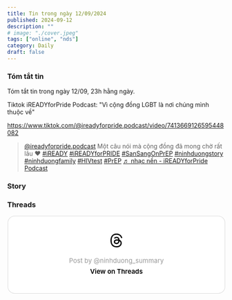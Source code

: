 ```yaml
---
title: Tin trong ngày 12/09/2024
published: 2024-09-12
description: ""
# image: "./cover.jpeg"
tags: ["online", "nds"]
category: Daily
draft: false
---
```



### Tóm tắt tin 

Tóm tắt tin trong ngày 12/09, 23h hằng ngày.

Tiktok iREADYforPride Podcast: "Vì cộng đồng LGBT là nơi chúng mình thuộc về" 

https://www.tiktok.com/@ireadyforpride.podcast/video/7413669126595448082


<blockquote class="tiktok-embed" cite="https://www.tiktok.com/@ireadyforpride.podcast/video/7413669126595448082" data-video-id="7413669126595448082" style="max-width: 605px;min-width: 325px;" > <section> <a target="_blank" title="@ireadyforpride.podcast" href="https://www.tiktok.com/@ireadyforpride.podcast?refer=embed">@ireadyforpride.podcast</a> Một câu nói mà cộng đồng đã mong chờ rất lâu ❤️  <a title="iready" target="_blank" href="https://www.tiktok.com/tag/iready?refer=embed">#iREADY</a> <a title="ireadyforpride" target="_blank" href="https://www.tiktok.com/tag/ireadyforpride?refer=embed">#iREADYforPRIDE</a> <a title="sansangonprep" target="_blank" href="https://www.tiktok.com/tag/sansangonprep?refer=embed">#SanSangOnPrEP</a> <a title="ninhduongstory" target="_blank" href="https://www.tiktok.com/tag/ninhduongstory?refer=embed">#ninhduongstory</a> <a title="ninhduongfamily" target="_blank" href="https://www.tiktok.com/tag/ninhduongfamily?refer=embed">#ninhduongfamily</a> <a title="hivtest" target="_blank" href="https://www.tiktok.com/tag/hivtest?refer=embed">#HIVtest</a> <a title="prep" target="_blank" href="https://www.tiktok.com/tag/prep?refer=embed">#PrEP</a> <a target="_blank" title="♬ nhạc nền  - iREADYforPride Podcast" href="https://www.tiktok.com/music/nhạc-nền-iREADYforPride-Podcast-7413669163056696081?refer=embed">♬ nhạc nền  - iREADYforPride Podcast</a> </section> </blockquote> <script async src="https://www.tiktok.com/embed.js"></script>


### Story 



### Threads 


<blockquote class="text-post-media" data-text-post-permalink="https://www.threads.net/@ninhduong_summary/post/C_0pNGiTzbM" data-text-post-version="0" id="ig-tp-C_0pNGiTzbM" style=" background:#FFF; border-width: 1px; border-style: solid; border-color: #00000026; border-radius: 16px; max-width:540px; margin: 1px; min-width:270px; padding:0; width:99.375%; width:-webkit-calc(100% - 2px); width:calc(100% - 2px);"> <a href="https://www.threads.net/@ninhduong_summary/post/C_0pNGiTzbM" style=" background:#FFFFFF; line-height:0; padding:0 0; text-align:center; text-decoration:none; width:100%; font-family: -apple-system, BlinkMacSystemFont, sans-serif;" target="_blank"> <div style=" padding: 40px; display: flex; flex-direction: column; align-items: center;"><div style=" display:block; height:32px; width:32px; padding-bottom:20px;"> <svg aria-label="Threads" height="32px" role="img" viewBox="0 0 192 192" width="32px" xmlns="http://www.w3.org/2000/svg"> <path d="M141.537 88.9883C140.71 88.5919 139.87 88.2104 139.019 87.8451C137.537 60.5382 122.616 44.905 97.5619 44.745C97.4484 44.7443 97.3355 44.7443 97.222 44.7443C82.2364 44.7443 69.7731 51.1409 62.102 62.7807L75.881 72.2328C81.6116 63.5383 90.6052 61.6848 97.2286 61.6848C97.3051 61.6848 97.3819 61.6848 97.4576 61.6855C105.707 61.7381 111.932 64.1366 115.961 68.814C118.893 72.2193 120.854 76.925 121.825 82.8638C114.511 81.6207 106.601 81.2385 98.145 81.7233C74.3247 83.0954 59.0111 96.9879 60.0396 116.292C60.5615 126.084 65.4397 134.508 73.775 140.011C80.8224 144.663 89.899 146.938 99.3323 146.423C111.79 145.74 121.563 140.987 128.381 132.296C133.559 125.696 136.834 117.143 138.28 106.366C144.217 109.949 148.617 114.664 151.047 120.332C155.179 129.967 155.42 145.8 142.501 158.708C131.182 170.016 117.576 174.908 97.0135 175.059C74.2042 174.89 56.9538 167.575 45.7381 153.317C35.2355 139.966 29.8077 120.682 29.6052 96C29.8077 71.3178 35.2355 52.0336 45.7381 38.6827C56.9538 24.4249 74.2039 17.11 97.0132 16.9405C119.988 17.1113 137.539 24.4614 149.184 38.788C154.894 45.8136 159.199 54.6488 162.037 64.9503L178.184 60.6422C174.744 47.9622 169.331 37.0357 161.965 27.974C147.036 9.60668 125.202 0.195148 97.0695 0H96.9569C68.8816 0.19447 47.2921 9.6418 32.7883 28.0793C19.8819 44.4864 13.2244 67.3157 13.0007 95.9325L13 96L13.0007 96.0675C13.2244 124.684 19.8819 147.514 32.7883 163.921C47.2921 182.358 68.8816 191.806 96.9569 192H97.0695C122.03 191.827 139.624 185.292 154.118 170.811C173.081 151.866 172.51 128.119 166.26 113.541C161.776 103.087 153.227 94.5962 141.537 88.9883ZM98.4405 129.507C88.0005 130.095 77.1544 125.409 76.6196 115.372C76.2232 107.93 81.9158 99.626 99.0812 98.6368C101.047 98.5234 102.976 98.468 104.871 98.468C111.106 98.468 116.939 99.0737 122.242 100.233C120.264 124.935 108.662 128.946 98.4405 129.507Z" /></svg></div> <div style=" font-size: 15px; line-height: 21px; color: #999999; font-weight: 400; padding-bottom: 4px; "> Post by @ninhduong_summary</div> <div style=" font-size: 15px; line-height: 21px; color: #000000; font-weight: 600; "> View on Threads</div></div></a></blockquote>
<script async src="https://www.threads.net/embed.js"></script>



























